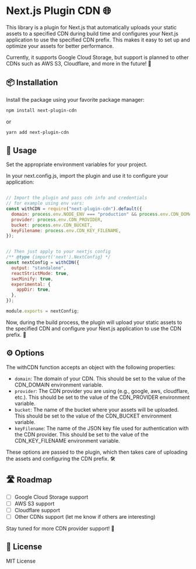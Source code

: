 # Next.js Plugin CDN 🌐

This library is a plugin for Next.js that automatically uploads your static assets to a specified CDN during build time and configures your Next.js application to use the specified CDN prefix. This makes it easy to set up and optimize your assets for better performance.

Currently, it supports Google Cloud Storage, but support is planned to other CDNs such as AWS S3, Cloudflare, and more in the future! 🌟

## 📦 Installation

Install the package using your favorite package manager:

```bash
npm install next-plugin-cdn
```

or 

```bash
yarn add next-plugin-cdn
```

## 🔧 Usage
Set the appropriate environment variables for your project.

In your next.config.js, import the plugin and use it to configure your application:

```javascript

// Import the plugin and pass cdn info and credentials
// for example using env vars:
const withCDN = require("next-plugin-cdn").default({
  domain: process.env.NODE_ENV === "production" && process.env.CDN_DOMAIN,
  provider: process.env.CDN_PROVIDER,
  bucket: process.env.CDN_BUCKET,
  keyFilename: process.env.CDN_KEY_FILENAME,
});


// Then just apply to your nextjs config
/** @type {import('next').NextConfig} */
const nextConfig = withCDN({
  output: "standalone",
  reactStrictMode: true,
  swcMinify: true,
  experimental: {
    appDir: true,
  },
});

module.exports = nextConfig;
```

Now, during the build process, the plugin will upload your static assets to the specified CDN and configure your Next.js application to use the CDN prefix. 🎉

## ⚙️ Options
The withCDN function accepts an object with the following properties:

- `domain`: The domain of your CDN. This should be set to the value of the CDN_DOMAIN environment variable.
- `provider`: The CDN provider you are using (e.g., google, aws, cloudflare, etc.). This should be set to the value of the CDN_PROVIDER environment variable.
- `bucket`: The name of the bucket where your assets will be uploaded. This should be set to the value of the CDN_BUCKET environment variable.
- `keyFilename`: The name of the JSON key file used for authentication with the CDN provider. This should be set to the value of the CDN_KEY_FILENAME environment variable.

These options are passed to the plugin, which then takes care of uploading the assets and configuring the CDN prefix. 🛠️

## 🛣️ Roadmap
- [ ] Google Cloud Storage support
- [ ] AWS S3 support
- [ ] Cloudflare support
- [ ] Other CDNs support (let me know if others are interesting)

Stay tuned for more CDN provider support! 🚧

## 📄 License

MIT License
